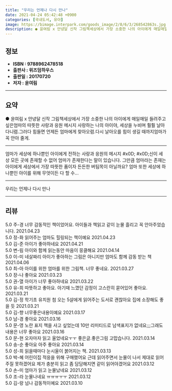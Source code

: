 ```yaml
---
title: "우리는 언제나 다시 만나"
date: 2021-04-24 05:42:48 +0900
categories: [국내도서, 유아]
image: https://bimage.interpark.com/goods_image/2/8/6/3/268542863s.jpg
description: ● 윤여림 x 안녕달 신작 그림책세상에서 가장 소중한 나의 아이에게 매일매일 들려주고 싶은엄마의 따뜻한 사랑과 응원 메시지 사랑하는 나의 아이야, 세상을 누비며 훨훨 날아다니렴.그러다 힘들면 언제든 엄마에게 찾아오렴.다시 날아오를 힘이 생길 때까지엄마가 꼭 안아 줄게.
---
```


## **정보**

- **ISBN : 9788962478518**
- **출판사 : 위즈덤하우스**
- **출판일 : 20170720**
- **저자 : 윤여림**

------



## **요약**

●  윤여림 x 안녕달 신작 그림책세상에서 가장 소중한 나의 아이에게 매일매일 들려주고 싶은엄마의 따뜻한 사랑과 응원 메시지 사랑하는 나의 아이야, 세상을 누비며 훨훨 날아다니렴.그러다 힘들면 언제든 엄마에게 찾아오렴.다시 날아오를 힘이 생길 때까지엄마가 꼭 안아 줄게.

------

엄마가 세상에 하나뿐인 아이에게 전하는 사랑과 응원의 메시지  #x0D; #x0D;신이 세상 모든 곳에 존재할 수 없어 엄마가 존재한다는 말이 있습니다. 그만큼 엄마라는 존재는 아이에게 세상에서 가장 따뜻한 품이자 든든한 버팀목이 아닐까요? 엄마 또한 세상에 하나뿐인 아이를 위해 무엇이든 다 할 수... 

------


우리는 언제나 다시 만나 

------


## **리뷰** 

5.0 주-경 너무 감동적인 책이었어요. 아이들과 책읽고 같이 눈물 흘리고 꼭 안아주었습니다. 2021.04.23 <br/>5.0 정-화 읽어주는 엄마도 힐링되는 책이예요 2021.04.23 <br/>5.0 김-준 아이가 좋아하네요 2021.04.21 <br/>5.0 변-림 아이와 함께 읽는동안 마음이 뭉클해요 2021.04.14 <br/>5.0 이-미 네살짜리 아이가 좋아하는 그림은 아니지만 엄마도 함께 감동 받는 책 2021.04.06 <br/>5.0 최-아 아이를 위한 엄마를 위한 그림책. 너무 좋네요. 2021.03.27 <br/>5.0 장-나 좋아요  2021.03.23 <br/>5.0 권-열 아이가 너무 좋아하네요 2021.03.22 <br/>5.0 유-희 따뜻하고 좋아요. 아기때 느꼈던 감정이 고스란히 묻어있어 좋아요. 2021.03.21 <br/>5.0 김-정 학기초 유치원 첨 오는 5살에게 읽어주는 도서로 괜찮아요 집에 소장해도 좋을 듯 2021.03.21 <br/>5.0 김-향 너무좋은내용이예요 2021.03.17 <br/>5.0 남-경 좋아요 2021.03.16 <br/>5.0 문-영 노란 표지 책을 사고 싶었는데 10만 리미티드로 남색표지가 없네요;;;그래도 내용은 너무 좋아요 2021.03.16 <br/>5.0 문-현 오자마자 읽고 울었네요ㅜㅜ
좋은글.좋은그림 고맙습니다. 2021.03.14 <br/>5.0 송-순 좋아요 아주 좋아요  2021.03.14 <br/>5.0 성-희 읽을때마다 눈시울이 붉어지는 책. 2021.03.13 <br/>5.0 박-혜 어린이집 적응을 위해 구매했어요 근데 읽어주면서 눈물이 나서 제대로 읽어주질 못하겠어요 제가 충분히 읽고 좀 담담해지면 같이 읽어야겠어요 2021.03.12 <br/>5.0 손-미 엄마가 읽고 눈물났네요  2021.03.12 <br/>5.0 조-라 눈물나네요 ㅠㅠㅠㅜㅜ 2021.03.12 <br/>5.0 김-랑 넘나 감동적이예요 2021.03.10 <br/>